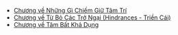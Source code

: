 - [Chương về Những Gì Chiếm Giữ Tâm Trí](/kinhtangchi/sujato-vi/01-001-the-chapter-on-what-occupies-the-mind.md)
- [Chương về Từ Bỏ Các Trở Ngại (Hindrances - Triền Cái)](/kinhtangchi/sujato-vi/01-002-the-chapter-on-giving-up-the-hindrances.md)
- [Chương về Tâm Bất Khả Dụng](/kinhtangchi/sujato-vi/01-003-the-chapter-on-the-useless-mind.md)
